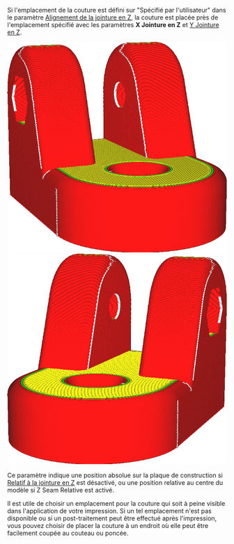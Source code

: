 Si l'emplacement de la couture est défini sur "Spécifié par l'utilisateur" dans le paramètre [Alignement de la jointure en Z](./z_seam_type.md), la couture est placée près de l'emplacement spécifié avec les paramètres **X Jointure en Z** et [Y Jointure en Z](./z_seam_y.md).

![La couture est située sur le côté gauche](../../../articles/images/z_seam_x_left.png)
![La couture est située sur le côté droit](../../../articles/images/z_seam_x_right.png)

Ce paramètre indique une position absolue sur la plaque de construction si [Relatif à la jointure en Z](./z_seam_relative.md) est désactivé, ou une position relative au centre du modèle si Z Seam Relative est activé.

Il est utile de choisir un emplacement pour la couture qui soit à peine visible dans l'application de votre impression. Si un tel emplacement n'est pas disponible ou si un post-traitement peut être effectué après l'impression, vous pouvez choisir de placer la couture à un endroit où elle peut être facilement coupée au couteau ou poncée.
